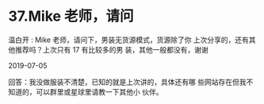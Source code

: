 # 37.Mike 老师，请问

温白开 : Mike 老师，请问下，男装无货源模式，货源除了你 上次分享的，还有其他推荐吗？上次只有 17 有比较多的男 装，其他一般都没有，谢谢

2019-07-05

回答：我没做服装不清楚，已知的就是上次讲的，具体还有哪 些网站存在但我不知道的，可以群里或星球里请教一下其他小 伙伴。